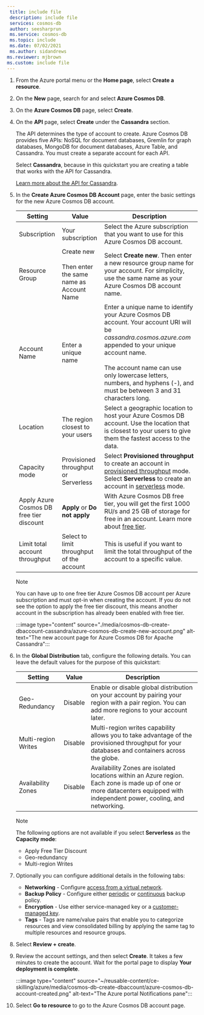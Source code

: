 ```yaml
---
 title: include file
 description: include file
 services: cosmos-db
 author: seesharprun
 ms.service: cosmos-db
 ms.topic: include
 ms.date: 07/02/2021
 ms.author: sidandrews
ms.reviewer: mjbrown
ms.custom: include file
---
```

   
1. From the Azure portal menu or the **Home page**, select **Create a resource**.

1. On the **New** page, search for and select **Azure Cosmos DB**.

1. On the **Azure Cosmos DB** page, select **Create**.

1. On the **API** page, select **Create** under the **Cassandra** section.

   The API determines the type of account to create. Azure Cosmos DB provides five APIs: NoSQL for document databases, Gremlin for graph databases, MongoDB for document databases, Azure Table, and Cassandra. You must create a separate account for each API.

   Select **Cassandra**, because in this quickstart you are creating a table that works with the API for Cassandra.

   [Learn more about the API for Cassandra](../cassandra/introduction.md).

1. In the **Create Azure Cosmos DB Account** page, enter the basic settings for the new Azure Cosmos DB account.

   |Setting|Value|Description |
   |---|---|---|
   | Subscription|Your subscription|Select the Azure subscription that you want to use for this Azure Cosmos DB account. |
   | Resource Group|Create new<br><br>Then enter the same name as Account Name|Select **Create new**. Then enter a new resource group name for your account. For simplicity, use the same name as your Azure Cosmos DB account name. |
   | Account Name|Enter a unique name|Enter a unique name to identify your Azure Cosmos DB account. Your account URI will be *cassandra.cosmos.azure.com* appended to your unique account name.<br><br>The account name can use only lowercase letters, numbers, and hyphens (-), and must be between 3 and 31 characters long.|
   |Location|The region closest to your users|Select a geographic location to host your Azure Cosmos DB account. Use the location that is closest to your users to give them the fastest access to the data.|
   |Capacity mode|Provisioned throughput or Serverless|Select **Provisioned throughput** to create an account in [provisioned throughput](../set-throughput.md) mode. Select **Serverless** to create an account in [serverless](../serverless.md) mode.|
   |Apply Azure Cosmos DB free tier discount|**Apply** or **Do not apply**|With Azure Cosmos DB free tier, you will get the first 1000 RU/s and 25 GB of storage for free in an account. Learn more about [free tier](https://azure.microsoft.com/pricing/details/cosmos-db/).|
   |Limit total account throughput|Select to limit throughput of the account|This is useful if you want to limit the total throughput of the account to a specific value.|

   > [!NOTE]
   > You can have up to one free tier Azure Cosmos DB account per Azure subscription and must opt-in when creating the account. If you do not see the option to apply the free tier discount, this means another account in the subscription has already been enabled with free tier.

   :::image type="content" source="./media/cosmos-db-create-dbaccount-cassandra/azure-cosmos-db-create-new-account.png" alt-text="The new account page for Azure Cosmos DB for Apache Cassandra":::

1. In the **Global Distribution** tab, configure the following details. You can leave the default values for the purpose of this quickstart:

   |Setting|Value|Description |
   |---|---|---|
   |Geo-Redundancy|Disable|Enable or disable global distribution on your account by pairing your region with a pair region. You can add more regions to your account later.|
   |Multi-region Writes|Disable|Multi-region writes capability allows you to take advantage of the provisioned throughput for your databases and containers across the globe.|
   |Availability Zones|Disable|Availability Zones are isolated locations within an Azure region. Each zone is made up of one or more datacenters equipped with independent power, cooling, and networking.|

   > [!NOTE]
   > The following options are not available if you select **Serverless** as the **Capacity mode**:
   > - Apply Free Tier Discount
   > - Geo-redundancy
   > - Multi-region Writes

1. Optionally you can configure additional details in the following tabs:

   * **Networking** - Configure [access from a virtual network](../how-to-configure-vnet-service-endpoint.md).
   * **Backup Policy** - Configure either [periodic](../periodic-backup-restore-introduction.md) or [continuous](../provision-account-continuous-backup.md) backup policy.
   * **Encryption** - Use either service-managed key or a [customer-managed key](../how-to-setup-cmk.md#create-a-new-azure-cosmos-account).
   * **Tags** - Tags are name/value pairs that enable you to categorize resources and view consolidated billing by applying the same tag to multiple resources and resource groups.

1. Select **Review + create**.

1. Review the account settings, and then select **Create**. It takes a few minutes to create the account. Wait for the portal page to display **Your deployment is complete**.

   :::image type="content" source="~/reusable-content/ce-skilling/azure/media/cosmos-db-create-dbaccount/azure-cosmos-db-account-created.png" alt-text="The Azure portal Notifications pane":::

1. Select **Go to resource** to go to the Azure Cosmos DB account page. 
